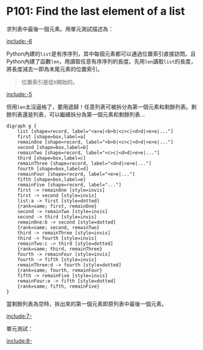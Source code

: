 # P101: Find the last element of a list

求列表中最後一個元素。用單元測試描述為：

[include:-6](../../../tests/lists/p101_test.py)

Python內建的`list`是有序序列，其中每個元素都可以通過位置索引直接訪問。且Python內建了函數`len`，用讀取任意有序序列的長度。先用`len`讀取`list`的長度，將長度減去一即為末尾元素的位置索引。

>位置索引是從`0`開始的。

[include:-5](../../../python99/lists/p101.py)

但用`len`太沒逼格了，要用遞歸！任意列表可被拆分為第一個元素和剩餘列表。剩餘列表還是列表，可以繼續拆分為第一個元素和剩餘列表...

```puml
digraph g {
    list [shape=record, label="<a>a|<b>b|<c>c|<d>d|<e>e|..."]
    first [shape=box,label=a]
    remainOne [shape=record, label="<b>b|<c>c|<d>d|<e>e|..."]
    second [shape=box,label=b]
    remainTwo [shape=record, label="<c>c|<d>d|<e>e|..."]
    third [shape=box,label=c]
    remainThree [shape=record, label="<d>d|<e>e|..."]
    fourth [shape=box,label=d]
    remainFour [shape=record, label="<e>e|..."]
    fifth [shape=box,label=e]
    remainFive [shape=record, label="..."]
    first -> remainOne [style=invis]
    first -> second [style=invis]
    list:a -> first [style=dotted]
    {rank=same; first, remainOne}
    second -> remainTwo [style=invis]
    second -> third [style=invis]
    remainOne:b -> second [style=dotted]
    {rank=same; second, remainTwo}
    third -> remainThree [style=invis]
    third -> fourth [style=invis]
    remainTwo:c -> third [style=dotted]
    {rank=same; third, remainThree}
    fourth -> remainFour [style=invis]
    fourth -> fifth [style=invis]
    remainThree:d -> fourth [style=dotted]
    {rank=same; fourth, remainFour}
    fifth -> remainFive [style=invis]
    remainFour:e -> fifth [style=dotted]
    {rank=same; fifth, remainFive}
}
```

當剩餘列表為空時，拆出來的第一個元素即原列表中最後一個元素。

[include:7-](../../../python99/lists/p101.py)

單元測試：

[include:8-](../../../tests/lists/p101_test.py)
